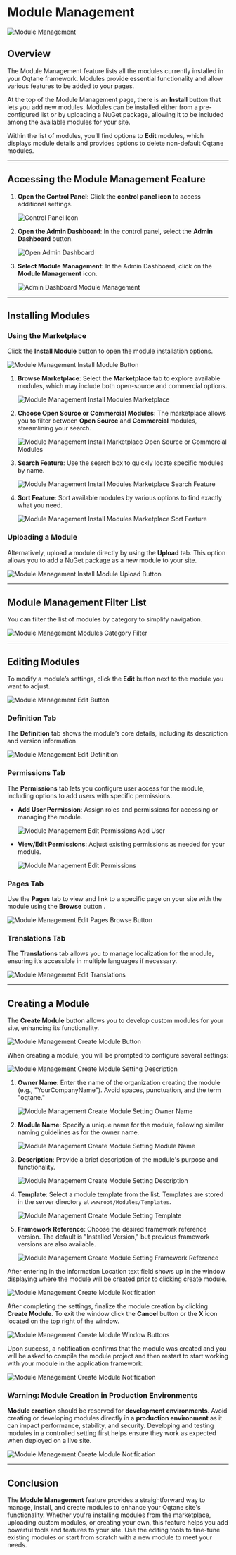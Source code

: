 # Module Management

![Module Management](./assets/module-management.png)

## Overview

The Module Management feature lists all the modules currently installed in your Oqtane framework. Modules provide essential functionality and allow various features to be added to your pages.

At the top of the Module Management page, there is an **Install** button that lets you add new modules. Modules can be installed either from a pre-configured list or by uploading a NuGet package, allowing it to be included among the available modules for your site.

Within the list of modules, you’ll find options to **Edit** modules, which displays module details and provides options to delete non-default Oqtane modules.

---

## Accessing the Module Management Feature

1. **Open the Control Panel**: Click the **control panel icon** to access additional settings.

   ![Control Panel Icon](./assets/control-panel-button.png)

2. **Open the Admin Dashboard**: In the control panel, select the **Admin Dashboard** button.

   ![Open Admin Dashboard](./assets/control-panel-admin-dashboard-button.png)

3. **Select Module Management**: In the Admin Dashboard, click on the **Module Management** icon.

   ![Admin Dashboard Module Management](./assets/admin-dashboard-module-management.png)

---

## Installing Modules

### Using the Marketplace

Click the **Install Module** button to open the module installation options.

![Module Management Install Module Button](./assets/module-management-install-module-button.png)

1. **Browse Marketplace**: Select the **Marketplace** tab to explore available modules, which may include both open-source and commercial options.

   ![Module Management Install Modules Marketplace](./assets/module-management-install-marketplace.png)

2. **Choose Open Source or Commercial Modules**: The marketplace allows you to filter between **Open Source** and **Commercial** modules, streamlining your search.

   ![Module Management Install Marketplace Open Source or Commercial Modules](./assets/module-management-install-marketplace-open-source-commercial-options.png)

3. **Search Feature**: Use the search box to quickly locate specific modules by name.

   ![Module Management Install Modules Marketplace Search Feature](./assets/module-management-install-search.png)

4. **Sort Feature**: Sort available modules by various options to find exactly what you need.

   ![Module Management Install Modules Marketplace Sort Feature](./assets/module-management-install-sort-options.png)

### Uploading a Module

Alternatively, upload a module directly by using the **Upload** tab. This option allows you to add a NuGet package as a new module to your site.

![Module Management Install Module Upload Button](./assets/module-management-install-upload.png)

---

## Module Management Filter List

You can filter the list of modules by category to simplify navigation.

![Module Management Modules Category Filter](./assets/module-management-module-category.png)

---

## Editing Modules

To modify a module’s settings, click the **Edit** button next to the module you want to adjust.

![Module Management Edit Button](./assets/module-management-edit-button.png)

### Definition Tab

The **Definition** tab shows the module’s core details, including its description and version information.

![Module Management Edit Definition](./assets/module-management-edit-definition.png)

### Permissions Tab

The **Permissions** tab lets you configure user access for the module, including options to add users with specific permissions.

- **Add User Permission**: Assign roles and permissions for accessing or managing the module.

   ![Module Management Edit Permissions Add User](./assets/module-management-edit-permissions-add-user.png)

- **View/Edit Permissions**: Adjust existing permissions as needed for your module.

   ![Module Management Edit Permissions](./assets/module-management-edit-permissions.png)

### Pages Tab

Use the **Pages** tab to view and link to a specific page on your site with the module using the **Browse** button .

![Module Management Edit Pages Browse Button](./assets/module-management-edit-pages-browse-button.png)

### Translations Tab

The **Translations** tab allows you to manage localization for the module, ensuring it’s accessible in multiple languages if necessary.

![Module Management Edit Translations](./assets/module-management-edit-translations.png)

---

## Creating a Module

The **Create Module** button allows you to develop custom modules for your site, enhancing its functionality.

   ![Module Management Create Module Button](./assets/module-management-create-module-button.png)

When creating a module, you will be prompted to configure several settings:

   ![Module Management Create Module Setting Description](./assets/module-management-create-module-settings-window.png)

1. **Owner Name**: Enter the name of the organization creating the module (e.g., "YourCompanyName"). Avoid spaces, punctuation, and the term "oqtane."

   ![Module Management Create Module Setting Owner Name](./assets/module-management-create-module-settings-owner-name.png)

2. **Module Name**: Specify a unique name for the module, following similar naming guidelines as for the owner name.

   ![Module Management Create Module Setting Module Name](./assets/module-management-create-module-settings-module-name.png)

3. **Description**: Provide a brief description of the module's purpose and functionality.

   ![Module Management Create Module Setting Description](./assets/module-management-create-module-settings-description.png)

4. **Template**: Select a module template from the list. Templates are stored in the server directory at `wwwroot/Modules/Templates`.

   ![Module Management Create Module Setting Template](./assets/module-management-create-module-settings-template.png)

5. **Framework Reference**: Choose the desired framework reference version. The default is "Installed Version," but previous framework versions are also available.

   ![Module Management Create Module Setting Framework Reference](./assets/module-management-create-module-settings-framework-reference.png)

After entering in the information Location text field shows up in the window displaying where the module will be created prior to clicking create module.
  
   ![Module Management Create Module Notification](./assets/module-management-create-module-settings-location.png)

After completing the settings, finalize the module creation by clicking **Create Module**.  To exit the window click the **Cancel** button or the **X** icon located on the top right of the window.

   ![Module Management Create Module Window Buttons](./assets/module-management-create-module-settings-window-buttons.png)

Upon success, a notification confirms that the module was created and you will be asked to compile the module project and then restart to start working with your module in the application framework.

   ![Module Management Create Module Notification](./assets/module-management-create-module-created-success-notification.png)

### **Warning**: Module Creation in Production Environments

**Module creation** should be reserved for **development environments**. Avoid creating or developing modules directly in a **production environment** as it can impact performance, stability, and security. Developing and testing modules in a controlled setting first helps ensure they work as expected when deployed on a live site.

   ![Module Management Create Module Notification](./assets/module-management-create-module-notification.png)

---

## Conclusion

The **Module Management** feature provides a straightforward way to manage, install, and create modules to enhance your Oqtane site's functionality. Whether you're installing modules from the marketplace, uploading custom modules, or creating your own, this feature helps you add powerful tools and features to your site. Use the editing tools to fine-tune existing modules or start from scratch with a new module to meet your needs.

